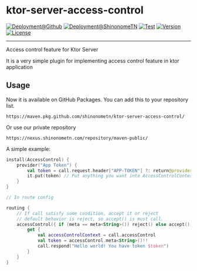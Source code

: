 # ktor-server-access-control

[![Deployment@Github](https://github.com/ShinonomeTN/ktor-server-access-control/actions/workflows/deploy-github.yml/badge.svg)](https://github.com/ShinonomeTN/ktor-server-access-control/actions/workflows/deploy-github.yml)
[![Deployment@ShinonomeTN](https://github.com/ShinonomeTN/ktor-server-access-control/actions/workflows/deploy-shinonometn.yml/badge.svg)](https://github.com/ShinonomeTN/ktor-server-access-control/actions/workflows/deploy-shinonometn.yml)
[![Test](https://github.com/ShinonomeTN/ktor-server-access-control/actions/workflows/test-maven.yml/badge.svg)](https://github.com/ShinonomeTN/ktor-server-access-control/actions/workflows/test-maven.yml)
[![Version](https://img.shields.io/github/v/release/ShinonomeTN/ktor-server-access-control?include_prereleases)](https://github.com/ShinonomeTN/ktor-server-access-control/releases)
[![License](https://img.shields.io/github/license/ShinonomeTN/ktor-server-access-control)](https://github.com/ShinonomeTN/ktor-server-access-control/blob/master/LICENSE)

---

Access control feature for Ktor Server

It is a very simple plugin for implementing access control feature in ktor application

## Usage

Now it is available on GitHub Packages. You can add this to your repository list.

```
https://maven.pkg.github.com/shinonometn/ktor-server-access-control/
```

Or use our private repository

```
https://nexus.shinonometn.com/repository/maven-public/
```

A simple example:

```kotlin
install(AccessControl) {
    provider("App Token") {
        val token = call.request.header["APP-TOKEN"] ?: return@provider
        it.put(token) // Put anything you want into AccessControlContext
    }
}

// In route config

routing {
    // If call satisfy some condition, accept it or reject
    // default behavior is reject, so accept() is must call.
    accessControl({ if (meta == meta<String>()) reject() else accept() }) {
        get {
            val accessControlContext = call.accessControl
            val token = accessControl.meta<String>()!!
            call.respond("Hello world! You have token $token")
        }
    }
}

```
